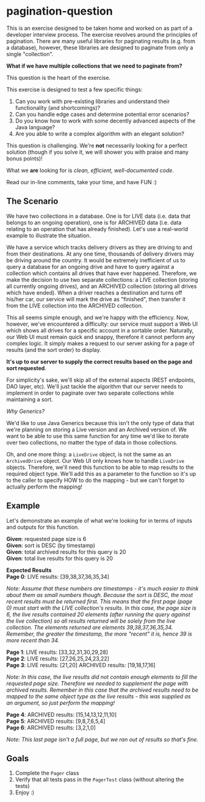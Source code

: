 # pagination-question
This is an exercise designed to be taken home and worked on as part of a developer interview process.
The exercise revolves around the principles of pagination. There are many useful libraries for paginating results (e.g. from a database), however, these libraries are designed to paginate from only a single "collection".

**What if we have multiple collections that we need to paginate from?**

 This question is the heart of the exercise.

 This exercise is designed to test a few specific things:

  1. Can you work with pre-existing libraries and understand their functionality (and shortcomings)?
  2. Can you handle edge cases and determine potential error scenarios?
  3. Do you know how to work with some decently advanced aspects of the Java language?
  4. Are you able to write a complex algorithm with an elegant solution?

 This question is challenging. We're **not** necessarily looking for a perfect solution (though if you solve it, we will shower you with praise and many bonus points)!

 What we **are** looking for is _clean, efficient, well-documented code_.

 Read our in-line comments, take your time, and have FUN :)

 ## The Scenario

 We have two collections in a database. One is for LIVE data (i.e. data that belongs to an ongoing operation), one is for ARCHIVED data (i.e. data relating to an operation that has already finished). Let's use a real-world example to illustrate the situation.

 We have a service which tracks delivery drivers as they are driving to and from their destinations. At any one time, thousands of delivery drivers may be driving around the country. It would be extremely inefficient of us to query a database for an ongoing drive and have to query against a collection which contains all drives that have ever happened. Therefore, we make the decision to use two separate collections: a LIVE collection (storing all currently ongoing drives), and an ARCHIVED collection (storing all drives which have ended). When a driver reaches a destination and turns off his/her car, our service will mark the drive as "finished", then transfer it from the LIVE collection into the ARCHIVED collection.

 This all seems simple enough, and we're happy with the efficiency. Now, however, we've encountered a difficulty: our service must support a Web UI which shows all drives for a specific account in a sortable order. Naturally, our Web UI must remain quick and snappy, therefore it cannot perform any complex logic. It simply makes a request to our server asking for a page of results (and the sort order) to display.

 **It's up to our server to supply the correct results based on the page and sort requested**.

 For simplicity's sake, we'll skip all of the external aspects (REST endpoints, DAO layer, etc). We'll just tackle the algorithm that our server needs to implement in order to paginate over two separate collections while maintaining a sort.
 
 _Why Generics?_
 
 We'd like to use Java Generics because this isn't the only type of data that we're planning on storing a Live version and an Archived version of. We want to be able to use this same function for any time we'd like to iterate over two collections, no matter the type of data in those collections.

 Oh, and one more thing: a `LiveDrive` object, is not the same as an `ArchivedDrive` object. Our Web UI only knows how to handle `LiveDrive` objects. Therefore, we'll need this function to be able to map results to the required object type. We'll add this as a parameter to the function so it's up to the caller to specify HOW to do the mapping - but we can't forget to actually perform the mapping!  

 ## Example

 Let's demonstrate an example of what we're looking for in terms of inputs and outputs for this function.

 **Given**: requested page size is 6  
 **Given**: sort is DESC (by timestamp)  
 **Given**: total archived results for this query is 20  
 **Given**: total live results for this query is 20  

**Expected Results**  
 **Page 0**: LIVE results: [39,38,37,36,35,34]

 _Note: Assume that these numbers are timestamps - it's much easier to think about them as small numbers though. Because the sort is DESC, the most recent results must be returned first. This means that the first page (page 0) must start with the LIVE collection's results. In this case, the page size is 6, the live results contained 20 elements (after running the query against the live collection) so all results returned will be solely from the live collection. The elements returned are elements 39,38,37,36,35,34. Remember, the greater the timestamp, the more "recent" it is, hence 39 is more recent than 34._

 **Page 1**: LIVE results: [33,32,31,30,29,28]  
 **Page 2**: LIVE results: [27,26,25,24,23,22]  
 **Page 3**: LIVE results: [21,20]  ARCHIVED results: [19,18,17,16]

 _Note: In this case, the live results did not contain enough elements to fill the requested page size. Therefore we needed to supplement the page with archived results. Remember in this case that the archived results need to be mapped to the same object type as the live results - this was supplied as an argument, so just perform the mapping!_

**Page 4**: ARCHIVED results: [15,14,13,12,11,10]  
**Page 5**: ARCHIVED results: [9,8,7,6,5,4]  
**Page 6**: ARCHIVED results: [3,2,1,0]  

_Note: This last page isn't a full page, but we ran out of results so that's fine._


## Goals

1. Complete the `Pager` class
2. Verify that all tests pass in the `PagerTest` class (without altering the tests)
3. Enjoy :)